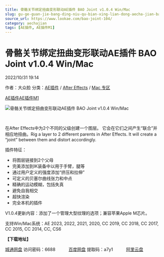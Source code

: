 ```yaml
---
title: 骨骼关节绑定扭曲变形联动AE插件 BAO Joint v1.0.4 Win/Mac
slug: gu-ge-guan-jie-bang-ding-niu-qu-bian-xing-lian-dong-aecha-jian-bao-joint-v1-0-4-win-mac
source_url: https://www.lookae.com/bao-joint-104/
category: aechajian
tags: [AE插件, AE插件M1]
---
```

# 骨骼关节绑定扭曲变形联动AE插件 BAO Joint v1.0.4 Win/Mac

2022/10/31 19:14

作者：大众脸
分类：[AE插件](https://www.lookae.com/after-effects/aechajian/) / [After Effects](https://www.lookae.com/after-effects/) / [Mac 专区](https://www.lookae.com/mac-osx/)

[AE插件](https://www.lookae.com/tag/ae%e6%8f%92%e4%bb%b6/)[AE插件M1](https://www.lookae.com/tag/aem1/)

![骨骼关节绑定扭曲变形联动AE插件 BAO Joint v1.0.4 Win/Mac](https://www.lookae.com/wp-content/uploads/2019/04/BAO-Joint-.jpg "骨骼关节绑定扭曲变形联动AE插件 BAO Joint v1.0.4 Win/Mac-LookAE.com")

[﻿](https://cloud.video.taobao.com//play/u/705956171/p/1/e/6/t/1/384421662758.mp4)

在After Effects中为2个不同的父级创建一个图层。 它会在它们之间产生“联合”并相应地扭曲。Rig a layer to 2 different parents in After Effects. It will create a “joint” between them and distort accordingly.

插件特征：

* 将图层链接到2个父母
* 完美添加到IK装备中以用于手臂，腿等
* 通过用户定义的强度添加“挤压和拉伸”
* 可定义的贝塞尔曲线张力和中点
* 精确的运动模糊，包括失真
* 避免自我相交
* 超快渲染
* 完全本机的插件

V1.0.4更新内容：添加了一个管理大型纹理的选项；兼容苹果Apple M芯片。

支持Win/Mac系统：AE 2023, 2022, 2021, 2020, CC 2019, CC 2018, CC 2017, CC 2015, CC 2014, CC, CS6

**【下载地址】**

[城通网盘](https://url70.ctfile.com/f/2827370-705947564-789e2c?p=4431) 访问密码：6688           [百度网盘](https://pan.baidu.com/s/1K5vf8_DEyc20DOFMqGvb0A?pwd=a7y1) 提取码：a7y1           [阿里云盘](https://www.aliyundrive.com/s/mNj9ApptaHQ)

